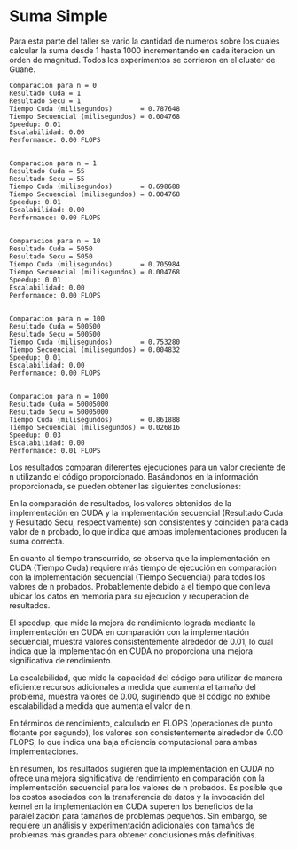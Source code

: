 # Suma Simple

Para esta parte del taller se vario la cantidad de numeros sobre los cuales calcular la suma desde 1 hasta 1000 incrementando en cada iteracion un orden de magnitud. Todos los experimentos se corrieron en el cluster de Guane.
```
Comparacion para n = 0
Resultado Cuda = 1
Resultado Secu = 1
Tiempo Cuda (milisegundos)       = 0.787648
Tiempo Secuencial (milisegundos) = 0.004768
Speedup: 0.01
Escalabilidad: 0.00
Performance: 0.00 FLOPS


Comparacion para n = 1
Resultado Cuda = 55
Resultado Secu = 55
Tiempo Cuda (milisegundos)       = 0.698688
Tiempo Secuencial (milisegundos) = 0.004768
Speedup: 0.01
Escalabilidad: 0.00
Performance: 0.00 FLOPS


Comparacion para n = 10
Resultado Cuda = 5050
Resultado Secu = 5050
Tiempo Cuda (milisegundos)       = 0.705984
Tiempo Secuencial (milisegundos) = 0.004768
Speedup: 0.01
Escalabilidad: 0.00
Performance: 0.00 FLOPS


Comparacion para n = 100
Resultado Cuda = 500500
Resultado Secu = 500500
Tiempo Cuda (milisegundos)       = 0.753280
Tiempo Secuencial (milisegundos) = 0.004832
Speedup: 0.01
Escalabilidad: 0.00
Performance: 0.00 FLOPS


Comparacion para n = 1000
Resultado Cuda = 50005000
Resultado Secu = 50005000
Tiempo Cuda (milisegundos)       = 0.861888
Tiempo Secuencial (milisegundos) = 0.026816
Speedup: 0.03
Escalabilidad: 0.00
Performance: 0.01 FLOPS

```
Los resultados comparan diferentes ejecuciones para un valor creciente de n utilizando el código proporcionado. Basándonos en la información proporcionada, se pueden obtener las siguientes conclusiones:

En la comparación de resultados, los valores obtenidos de la implementación en CUDA y la implementación secuencial (Resultado Cuda y Resultado Secu, respectivamente) son consistentes y coinciden para cada valor de n probado, lo que indica que ambas implementaciones producen la suma correcta.

En cuanto al tiempo transcurrido, se observa que la implementación en CUDA (Tiempo Cuda) requiere más tiempo de ejecución en comparación con la implementación secuencial (Tiempo Secuencial) para todos los valores de n probados. Probablemente debido a el tiempo que conlleva ubicar los datos en memoria para su ejecucion y recuperacion de resultados.

El speedup, que mide la mejora de rendimiento lograda mediante la implementación en CUDA en comparación con la implementación secuencial, muestra valores consistentemente alrededor de 0.01, lo cual indica que la implementación en CUDA no proporciona una mejora significativa de rendimiento.

La escalabilidad, que mide la capacidad del código para utilizar de manera eficiente recursos adicionales a medida que aumenta el tamaño del problema, muestra valores de 0.00, sugiriendo que el código no exhibe escalabilidad a medida que aumenta el valor de n.

En términos de rendimiento, calculado en FLOPS (operaciones de punto flotante por segundo), los valores son consistentemente alrededor de 0.00 FLOPS, lo que indica una baja eficiencia computacional para ambas implementaciones.

En resumen, los resultados sugieren que la implementación en CUDA no ofrece una mejora significativa de rendimiento en comparación con la implementación secuencial para los valores de n probados. Es posible que los costos asociados con la transferencia de datos y la invocación del kernel en la implementación en CUDA superen los beneficios de la paralelización para tamaños de problemas pequeños. Sin embargo, se requiere un análisis y experimentación adicionales con tamaños de problemas más grandes para obtener conclusiones más definitivas.

